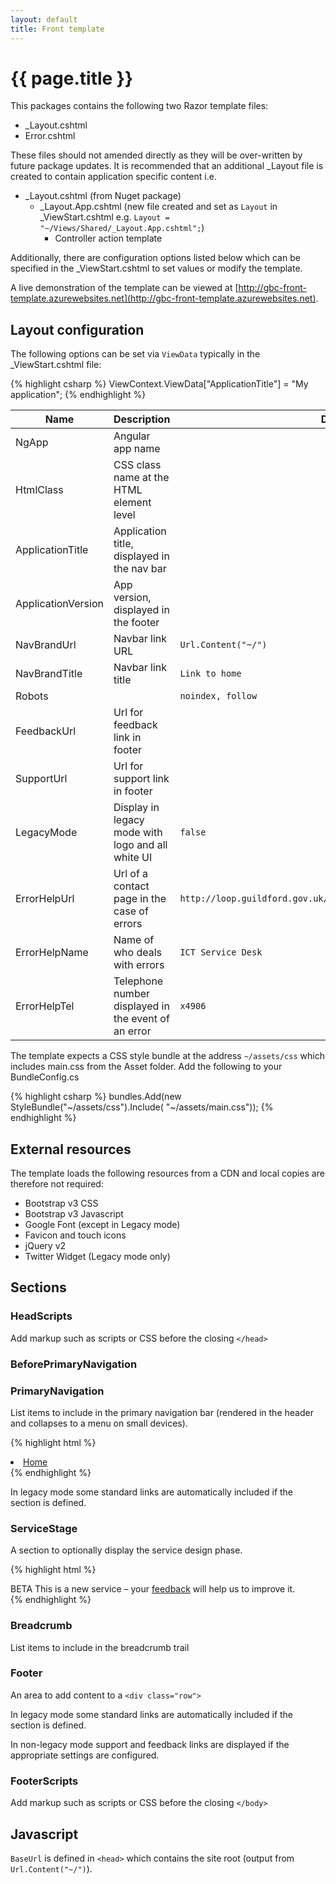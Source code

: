 ```yaml
---
layout: default
title: Front template
---
```


<div class="page-header">
    <h1>{{ page.title }}</h1>
</div>

This packages contains the following two Razor template files:

 - _Layout.cshtml
 - Error.cshtml
 
These files should not amended directly as they will be over-written by future package updates. It is recommended that an additional _Layout file is created to contain application specific content i.e.

 - _Layout.cshtml (from Nuget package)
    - _Layout.App.cshtml (new file created and set as `Layout` in _ViewStart.cshtml e.g. `Layout = "~/Views/Shared/_Layout.App.cshtml";`)
      - Controller action template

Additionally, there are configuration options listed below which can be specified in the _ViewStart.cshtml to set values or modify the template.

A live demonstration of the template can be viewed at [http://gbc-front-template.azurewebsites.net](http://gbc-front-template.azurewebsites.net).

## Layout configuration

The following options can be set via `ViewData` typically in the _ViewStart.cshtml file:

{% highlight csharp %}
ViewContext.ViewData["ApplicationTitle"] = "My application";
{% endhighlight %}

<div class="table-responsive">
    <table class="table">
        <thead>
            <tr>
                <th>Name</th>
                <th>Description</th>
                <th>Default</th>
            </tr>
        </thead>
        <tbody>
            <tr>
                <td>NgApp</td>
                <td>Angular app name</td>
                <td></td>
            </tr>
            <tr>
                <td>HtmlClass</td>
                <td>CSS class name at the HTML element level</td>
                <td></td>
            </tr>
            <tr>
                <td>ApplicationTitle</td>
                <td>Application title, displayed in the nav bar</td>
                <td></td>
            </tr>
            <tr>
                <td>ApplicationVersion</td>
                <td>App version, displayed in the footer</td>
                <td></td>
            </tr>
            <tr>
                <td>NavBrandUrl</td>
                <td>Navbar link URL</td>
                <td><code>Url.Content("~/")</code></td>
            </tr>
            <tr>
                <td>NavBrandTitle</td>
                <td>Navbar link title</td>
                <td><code>Link to home</code></td>
            </tr>
            <tr>
                <td>Robots</td>
                <td></td>
                <td><code>noindex, follow</code></td>
            </tr>
            <tr>
                <td>FeedbackUrl</td>
                <td>Url for feedback link in footer</td>
                <td></td>
            </tr>
            <tr>
                <td>SupportUrl</td>
                <td>Url for support link in footer</td>
                <td></td>
            </tr>
            <tr>
                <td>LegacyMode</td>
                <td>Display in legacy mode with logo and all white UI</td>
                <td><code>false</code></td>
            </tr>
            <tr>
                <td>ErrorHelpUrl</td>
                <td>Url of a contact page in the case of errors</td>
                <td><code>http://loop.guildford.gov.uk/BS/Pages/LogaServiceDeskCall.aspx</code></td>
            </tr>
            <tr>
                <td>ErrorHelpName</td>
                <td>Name of who deals with errors</td>
                <td><code>ICT Service Desk</code></td>
            </tr>
            <tr>
                <td>ErrorHelpTel</td>
                <td>Telephone number displayed in the event of an error</td>
                <td><code>x4906</code></td>
            </tr>
        </tbody>
    </table>
</div>

The template expects a CSS style bundle at the address `~/assets/css` which includes main.css from the Asset folder. Add the following to your BundleConfig.cs

{% highlight csharp %}
            bundles.Add(new StyleBundle("~/assets/css").Include(
                      "~/assets/main.css"));
{% endhighlight %}

## External resources

The template loads the following resources from a CDN and local copies are therefore not required:

 - Bootstrap v3 CSS
 - Bootstrap v3 Javascript
 - Google Font (except in Legacy mode)
 - Favicon and touch icons
 - jQuery v2
 - Twitter Widget (Legacy mode only)
 
## Sections

### HeadScripts
Add markup such as scripts or CSS before the closing `</head>`

### BeforePrimaryNavigation

### PrimaryNavigation
List items to include in the primary navigation bar (rendered in the header and collapses to a menu on small devices).

{% highlight html %}
   <li><a href="http://www.guildford.gov.uk">Home</a></li>
{% endhighlight %}

In legacy mode some standard links are automatically included if the section is defined.

### ServiceStage
A section to optionally display the service design phase.

{% highlight html %}
<div class="service-stage">
    <div class="container">
        <div class="row">
            <div class="col-xs-12">
                <span class="label label-stage label-beta">BETA</span> This is a new service – your <a href="#" title="Send feedback about CustomerPoint">feedback</a> will help us to improve it.
            </div>
        </div>
    </div>
</div>
{% endhighlight %}

### Breadcrumb
List items to include in the breadcrumb trail

### Footer
An area to add content to a `<div class="row">`

In legacy mode some standard links are automatically included if the section is defined.

In non-legacy mode support and feedback links are displayed if the appropriate settings are configured.

### FooterScripts
Add markup such as scripts or CSS before the closing `</body>`

## Javascript

`BaseUrl` is defined in `<head>` which contains the site root (output from `Url.Content("~/")`).
